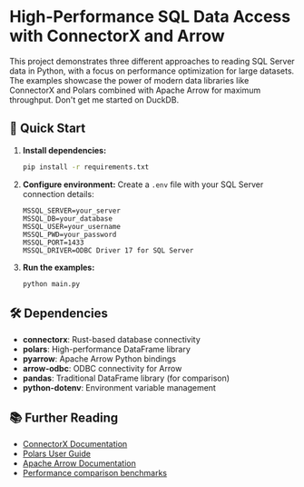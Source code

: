 # High-Performance SQL Data Access with ConnectorX and Arrow

This project demonstrates three different approaches to reading SQL Server data in Python, with a focus on performance optimization for large datasets. The examples showcase the power of modern data libraries like ConnectorX and Polars combined with Apache Arrow for maximum throughput.  Don't get me started on DuckDB.

## 🚀 Quick Start

1. **Install dependencies:**
   ```bash
   pip install -r requirements.txt
   ```

2. **Configure environment:**
   Create a `.env` file with your SQL Server connection details:
   ```env
   MSSQL_SERVER=your_server
   MSSQL_DB=your_database
   MSSQL_USER=your_username
   MSSQL_PWD=your_password
   MSSQL_PORT=1433
   MSSQL_DRIVER=ODBC Driver 17 for SQL Server
   ```

3. **Run the examples:**
   ```bash
   python main.py
   ```

## 🛠️ Dependencies

- **connectorx**: Rust-based database connectivity
- **polars**: High-performance DataFrame library
- **pyarrow**: Apache Arrow Python bindings
- **arrow-odbc**: ODBC connectivity for Arrow
- **pandas**: Traditional DataFrame library (for comparison)
- **python-dotenv**: Environment variable management

## 📚 Further Reading

- [ConnectorX Documentation](https://sfu-db.github.io/connector-x/)
- [Polars User Guide](https://pola-rs.github.io/polars/)
- [Apache Arrow Documentation](https://arrow.apache.org/docs/)
- [Performance comparison benchmarks](https://github.com/sfu-db/connector-x#performance)
